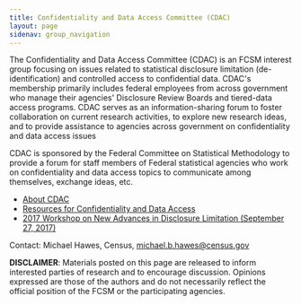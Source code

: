 ```yaml
---
title: Confidentiality and Data Access Committee (CDAC)
layout: page
sidenav: group_navigation
---
```

<p>The Confidentiality and Data Access Committee (CDAC) is an FCSM interest group focusing on issues related to statistical disclosure limitation (de-identification) and controlled access to confidential data. CDAC's membership primarily includes federal employees from across government who manage their agencies' Disclosure Review Boards and tiered-data access programs. CDAC serves as an information-sharing forum to foster collaboration on current research activities, to explore new research ideas, and to provide assistance to agencies across government on confidentiality and data access issues</p>
<p>CDAC is sponsored by the Federal Committee on Statistical Methodology to provide a forum for staff members of Federal statistical agencies who work on confidentiality and data access topics to communicate among themselves, exchange ideas, etc.</p>
<ul>
  <li><a href="../cdac-about/">About CDAC</a></li>
  <li><a href="../cdac-resources/">Resources for Confidentiality and Data Access</a></li>
  <li><a href="../../resources/2017_workshop/">2017 Workshop on New Advances in Disclosure Limitation (September 27, 2017)</a></li>
</ul>

<p>Contact: Michael Hawes, Census, <a href="mailto:">michael.b.hawes@census.gov</a> </p>

<p><b>DISCLAIMER</b>: Materials posted on this page are released to inform interested parties of research and to encourage discussion. Opinions expressed are those of the authors and do not necessarily reflect the official position of the FCSM or the participating agencies.</p>
